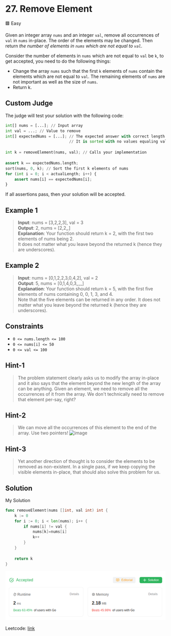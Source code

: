 # 27. Remove Element

🟩 Easy

Given an integer array `nums` and an integer `val`, remove all occurrences of `val` in `nums` in-place. The order of the elements may be changed. Then return *the number of elements in `nums` which are not equal to `val`*.

Consider the number of elements in `nums` which are not equal to `val` be `k`, to get accepted, you need to do the following things:

* Change the array `nums` such that the first `k` elements of `nums` contain the elements which are not equal to `val`. The remaining elements of `nums` are not important as well as the size of `nums`.
* Return k.

## Custom Judge

The judge will test your solution with the following code:

```python
int[] nums = [...]; // Input array
int val = ...; // Value to remove
int[] expectedNums = [...]; // The expected answer with correct length.
                            // It is sorted with no values equaling val.

int k = removeElement(nums, val); // Calls your implementation

assert k == expectedNums.length;
sort(nums, 0, k); // Sort the first k elements of nums
for (int i = 0; i < actualLength; i++) {
    assert nums[i] == expectedNums[i];
}
```

If all assertions pass, then your solution will be accepted.

## Example 1

> **Input**: nums = [3,2,2,3], val = 3 \
> **Output**: 2, nums = [2,2,_,_] \
> **Explanation**: Your function should return k = 2, with the first two elements of nums being 2. \
> It does not matter what you leave beyond the returned k (hence they are underscores).

## Example 2

> **Input**: nums = [0,1,2,2,3,0,4,2], val = 2 \
> **Output**: 5, nums = [0,1,4,0,3,_,_,_] \
> **Explanation**: Your function should return k = 5, with the first five elements of nums containing 0, 0, 1, 3, and 4. \
Note that the five elements can be returned in any order.
It does not matter what you leave beyond the returned k (hence they are underscores).

## Constraints

* `0 <= nums.length <= 100`
* `0 <= nums[i] <= 50`
* `0 <= val <= 100`

## Hint-1

> The problem statement clearly asks us to modify the array in-place and it also says that the element beyond the new length of the array can be anything. Given an element, we need to remove all the occurrences of it from the array. We don't technically need to remove that element per-say, right?

## Hint-2

> We can move all the occurrences of this element to the end of the array. Use two pointers!
> ![image](https://assets.leetcode.com/uploads/2019/10/20/hint_remove_element.png)

## Hint-3

> Yet another direction of thought is to consider the elements to be removed as non-existent. In a single pass, if we keep copying the visible elements in-place, that should also solve this problem for us.

## Solution

My Solution

```go
func removeElement(nums []int, val int) int {
    k := 0
    for i := 0; i < len(nums); i++ {
        if nums[i] != val {
            nums[k]=nums[i]
            k++
        }
    }

    return k
}
```

![result](27.png)

Leetcode: [link](https://leetcode.com/problems/remove-element/description/)
